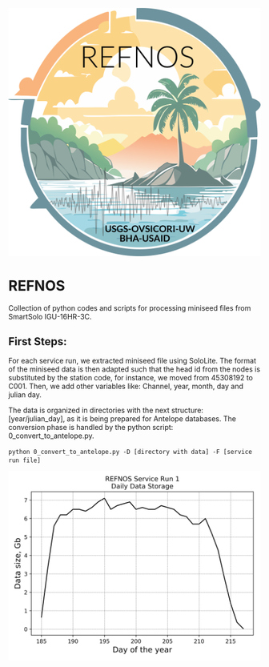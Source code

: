 ![Alt Text](REFNOS_logo.png)

# REFNOS
Collection of python codes and scripts for processing miniseed files from SmartSolo IGU-16HR-3C. 

## First Steps:
For each service run, we extracted miniseed file using SoloLite. The format of the miniseed data is then adapted such that
the head id from the nodes is substituted by the station code, for instance, we moved from 45308192 to C001. Then, 
we add other variables like: Channel, year, month, day and julian day. 

The data is organized in directories with the next structure: [year/julian_day], as it is being prepared for Antelope databases. 
The conversion phase is handled by the python script: 0_convert_to_antelope.py. 

``python 0_convert_to_antelope.py -D [directory with data] -F [service run file] ``

![Daily Storage for Service Run 1 in Cartago, Costa Rica](Daily_Data_Storage.png)
